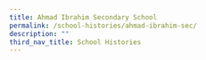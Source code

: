 ```yaml
---
title: Ahmad Ibrahim Secondary School
permalink: /school-histories/ahmad-ibrahim-sec/
description: ""
third_nav_title: School Histories
---
```

